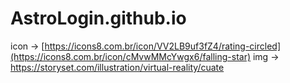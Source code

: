 # AstroLogin.github.io

icon -> [https://icons8.com.br/icon/VV2LB9uf3fZ4/rating-circled](https://icons8.com.br/icon/cMvwMMcYwgx6/falling-star)
img -> https://storyset.com/illustration/virtual-reality/cuate
